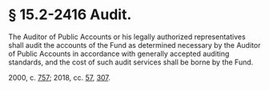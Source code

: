 # § 15.2-2416 Audit.

<p>The Auditor of Public Accounts or his legally authorized representatives shall audit the accounts of the Fund as determined necessary by the Auditor of Public Accounts in accordance with generally accepted auditing standards, and the cost of such audit services shall be borne by the Fund.</p><p>2000, c. <a href='http://lis.virginia.gov/cgi-bin/legp604.exe?001+ful+CHAP0757'>757</a>; 2018, cc. <a href='http://lis.virginia.gov/cgi-bin/legp604.exe?181+ful+CHAP0057'>57</a>, <a href='http://lis.virginia.gov/cgi-bin/legp604.exe?181+ful+CHAP0307'>307</a>.</p>